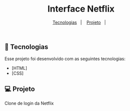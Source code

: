 <h1 align="center">
        Interface Netflix
</h1>

<p align="center">
  <a href="#-tecnologias">Tecnologias</a>&nbsp;&nbsp;&nbsp;|&nbsp;&nbsp;&nbsp;
  <a href="#-projeto">Projeto</a>&nbsp;&nbsp;&nbsp;|&nbsp;&nbsp;&nbsp;

</p>


<br>



## 🚀 Tecnologias

Esse projeto foi desenvolvido com as seguintes tecnologias:

- [HTML]
- [CSS]


## 💻 Projeto

Clone de login da Netflix




